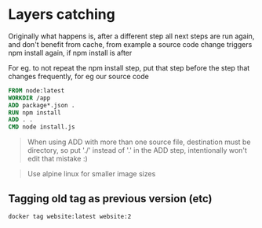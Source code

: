 # Layers catching

Originally what happens is, after a different step all next steps are run again, and don't benefit from cache, from example a source code change triggers npm install again, if npm install is after

For eg. to not repeat the npm install step, put that step before the step that changes frequently, for eg our source code

```dockerfile
FROM node:latest
WORKDIR /app
ADD package*.json .
RUN npm install
ADD . .
CMD node install.js
```

> When using ADD with more than one source file, destination must be directory, so put './' instead of '.' in the ADD step, intentionally won't edit that mistake :)

> Use alpine linux for smaller image sizes

## Tagging old tag as previous version (etc)

```sh
docker tag website:latest website:2
```
